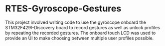 # RTES-Gyroscope-Gestures
This project involved writing code to use the gyroscope onboard the STM32F429I-Discovery board to record gestures as well as unlock profiles by repeating the recorded gestures. The onboard touch LCD was used to provide an UI to make choosing between multiple user profiles possible.
